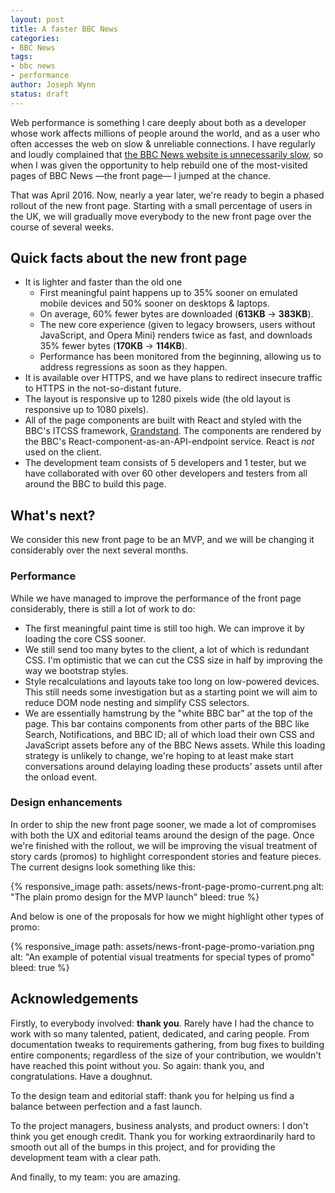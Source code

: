 ```yaml
---
layout: post
title: A faster BBC News
categories:
- BBC News
tags:
- bbc news
- performance
author: Joseph Wynn
status: draft
---
```


Web performance is something I care deeply about both as a developer whose work affects millions of people around the world, and as a user who often accesses the web on slow & unreliable connections. I have regularly and loudly complained that [the BBC News website is unnecessarily slow](/redefining-the-bcc-news-core-experience/), so when I was given the opportunity to help rebuild one of the most-visited pages of BBC News —the front page— I jumped at the chance.

That was April 2016. Now, nearly a year later, we're ready to begin a phased rollout of the new front page. Starting with a small percentage of users in the UK, we will gradually move everybody to the new front page over the course of several weeks.

## Quick facts about the new front page

* It is lighter and faster than the old one
  * First meaningful paint happens up to 35% sooner on emulated mobile devices and 50% sooner on desktops & laptops.
  * On average, 60% fewer bytes are downloaded (**613KB** -> **383KB**).
  * The new core experience (given to legacy browsers, users without JavaScript, and Opera Mini) renders twice as fast, and downloads 35% fewer bytes (**170KB** -> **114KB**).
  * Performance has been monitored from the beginning, allowing us to address regressions as soon as they happen.
* It is available over HTTPS, and we have plans to redirect insecure traffic to HTTPS in the not-so-distant future.
* The layout is responsive up to 1280 pixels wide (the old layout is responsive up to 1080 pixels).
* All of the page components are built with React and styled with the BBC's ITCSS framework, [Grandstand](https://medium.com/@shaunbent/css-at-bbc-sport-part-1-bab546184e66). The components are rendered by the BBC's React-component-as-an-API-endpoint service. React is _not_ used on the client.
* The development team consists of 5 developers and 1 tester, but we have collaborated with over 60 other developers and testers from all around the BBC to build this page.

## What's next?

We consider this new front page to be an MVP, and we will be changing it considerably over the next several months.<!--more-->

### Performance

While we have managed to improve the performance of the front page considerably, there is still a lot of work to do:

* The first meaningful paint time is still too high. We can improve it by loading the core CSS sooner.
* We still send too many bytes to the client, a lot of which is redundant CSS. I'm optimistic that we can cut the CSS size in half by improving the way we bootstrap styles.
* Style recalculations and layouts take too long on low-powered devices. This still needs some investigation but as a starting point we will aim to reduce DOM node nesting and simplify CSS selectors.
* We are essentially hamstrung by the "white BBC bar" at the top of the page. This bar contains components from other parts of the BBC like Search, Notifications, and BBC ID; all of which load their own CSS and JavaScript assets before any of the BBC News assets. While this loading strategy is unlikely to change, we're hoping to at least make start conversations around delaying loading these products' assets until after the onload event.

### Design enhancements

In order to ship the new front page sooner, we made a lot of compromises with both the UX and editorial teams around the design of the page. Once we're finished with the rollout, we will be improving the visual treatment of story cards (promos) to highlight correspondent stories and feature pieces. The current designs look something like this:

{% responsive_image path: assets/news-front-page-promo-current.png alt: "The plain promo design for the MVP launch" bleed: true %}

And below is one of the proposals for how we might highlight other types of promo:

{% responsive_image path: assets/news-front-page-promo-variation.png alt: "An example of potential visual treatments for special types of promo" bleed: true %}


## Acknowledgements

Firstly, to everybody involved: **thank you**. Rarely have I had the chance to work with so many talented, patient, dedicated, and caring people. From documentation tweaks to requirements gathering, from bug fixes to building entire components; regardless of the size of your contribution, we wouldn't have reached this point without you. So again: thank you, and congratulations. Have a doughnut.

To the design team and editorial staff: thank you for helping us find a balance between perfection and a fast launch.

To the project managers, business analysts, and product owners: I don't think you get enough credit. Thank you for working extraordinarily hard to smooth out all of the bumps in this project, and for providing the development team with a clear path.

And finally, to my team: you are amazing.
